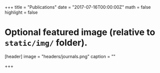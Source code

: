 +++
title = "Publications"
date = "2017-07-16T00:00:00Z"
math = false
highlight = false

# Optional featured image (relative to `static/img/` folder).
[header]
image = "headers/journals.png"
caption = ""

+++
